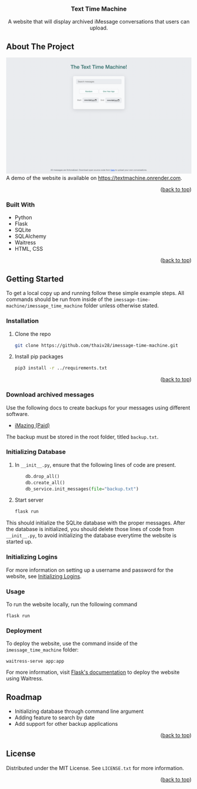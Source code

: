 <!-- Improved compatibility of back to top link: See: https://github.com/othneildrew/Best-README-Template/pull/73 -->
<a name="readme-top"></a>
<!--
*** Thanks for checking out the Best-README-Template. If you have a suggestion
*** that would make this better, please fork the repo and create a pull request
*** or simply open an issue with the tag "enhancement".
*** Don't forget to give the project a star!
*** Thanks again! Now go create something AMAZING! :D
-->





<div align="center">
<h3 align="center">Text Time Machine</h3>

  <p align="center">
    A website that will display archived iMessage conversations that users can upload.

  </p>
</div>



<!-- ABOUT THE PROJECT -->
## About The Project

[![Product Name Screen Shot][product-screenshot]]()
 A demo of the website is available on https://textmachine.onrender.com.


<p align="right">(<a href="#readme-top">back to top</a>)</p>



### Built With

* Python
* Flask
* SQLite
* SQLAlchemy
* Waitress
* HTML, CSS

<p align="right">(<a href="#readme-top">back to top</a>)</p>



<!-- GETTING STARTED -->
## Getting Started

To get a local copy up and running follow these simple example steps. All commands
should be run from inside of the `imessage-time-machine/imessage_time_machine` folder unless otherwise
stated.

### Installation

1. Clone the repo
   ```sh
   git clone https://github.com/thaiv28/imessage-time-machine.git
   ```
2. Install pip packages
   ```sh
   pip3 install -r ../requirements.txt
   ```
<p align="right">(<a href="#readme-top">back to top</a>)</p>


### Download archived messages
Use the following docs to create backups for your messages using different 
software.

- [iMazing (Paid)](./docs/backups/imazing.md)

The backup must be stored in the root folder, titled `backup.txt`.


### Initializing Database
1. In `__init__.py`, ensure that the following lines of code
are present.

    ```python
        db.drop_all()
        db.create_all()
        db_service.init_messages(file="backup.txt")
    ```
2. Start server

    ```sh
    flask run
    ```
This should initialize the SQLite database with the proper messages. After the 
database is initialized, you should delete those lines of code from `__init__.py`,
to avoid initializing the database everytime the website is started up.


### Initializing Logins
For more information on setting up a username and password for 
the website, see [Initializing Logins](./docs/login.html).



### Usage
To run the website locally, run the following command

    flask run

### Deployment

To deploy the website, use the command inside of the `imessage_time_machine` folder:
  
    waitress-serve app:app


For more information, visit [Flask's documentation](https://flask.palletsprojects.com/en/2.3.x/deploying/waitress/) to deploy the website using Waitress.


<!-- ROADMAP -->
## Roadmap

- Initializing database through command line argument
- Adding feature to search by date
- Add support for other backup applications

<p align="right">(<a href="#readme-top">back to top</a>)</p>


<!-- LICENSE -->
## License

Distributed under the MIT License. See `LICENSE.txt` for more information.

<p align="right">(<a href="#readme-top">back to top</a>)</p>



<!-- MARKDOWN LINKS & IMAGES -->
<!-- https://www.markdownguide.org/basic-syntax/#reference-style-links -->
[contributors-shield]: https://img.shields.io/github/contributors/thaiv28/imessage-time-machine.svg?style=for-the-badge
[contributors-url]: https://github.com/thaiv28/imessage-time-machine/graphs/contributors
[forks-shield]: https://img.shields.io/github/forks/thaiv28/imessage-time-machine.svg?style=for-the-badge
[forks-url]: https://github.com/thaiv28/imessage-time-machine/network/members
[stars-shield]: https://img.shields.io/github/stars/thaiv28/imessage-time-machine.svg?style=for-the-badge
[stars-url]: https://github.com/thaiv28/imessage-time-machine/stargazers
[issues-shield]: https://img.shields.io/github/issues/thaiv28/imessage-time-machine.svg?style=for-the-badge
[issues-url]: https://github.com/thaiv28/imessage-time-machine/issues
[license-shield]: https://img.shields.io/github/license/thaiv28/imessage-time-machine.svg?style=for-the-badge
[license-url]: https://github.com/thaiv28/imessage-time-machine/blob/master/LICENSE.txt
[linkedin-shield]: https://img.shields.io/badge/-LinkedIn-black.svg?style=for-the-badge&logo=linkedin&colorB=555
[linkedin-url]: https://linkedin.com/in/linkedin_username
[product-screenshot]: docs/images/example.png
[Next.js]: https://img.shields.io/badge/next.js-000000?style=for-the-badge&logo=nextdotjs&logoColor=white
[Next-url]: https://nextjs.org/
[React.js]: https://img.shields.io/badge/React-20232A?style=for-the-badge&logo=react&logoColor=61DAFB
[React-url]: https://reactjs.org/
[Vue.js]: https://img.shields.io/badge/Vue.js-35495E?style=for-the-badge&logo=vuedotjs&logoColor=4FC08D
[Vue-url]: https://vuejs.org/
[Angular.io]: https://img.shields.io/badge/Angular-DD0031?style=for-the-badge&logo=angular&logoColor=white
[Angular-url]: https://angular.io/
[Svelte.dev]: https://img.shields.io/badge/Svelte-4A4A55?style=for-the-badge&logo=svelte&logoColor=FF3E00
[Svelte-url]: https://svelte.dev/
[Laravel.com]: https://img.shields.io/badge/Laravel-FF2D20?style=for-the-badge&logo=laravel&logoColor=white
[Laravel-url]: https://laravel.com
[Bootstrap.com]: https://img.shields.io/badge/Bootstrap-563D7C?style=for-the-badge&logo=bootstrap&logoColor=white
[Bootstrap-url]: https://getbootstrap.com
[JQuery.com]: https://img.shields.io/badge/jQuery-0769AD?style=for-the-badge&logo=jquery&logoColor=white
[JQuery-url]: https://jquery.com 